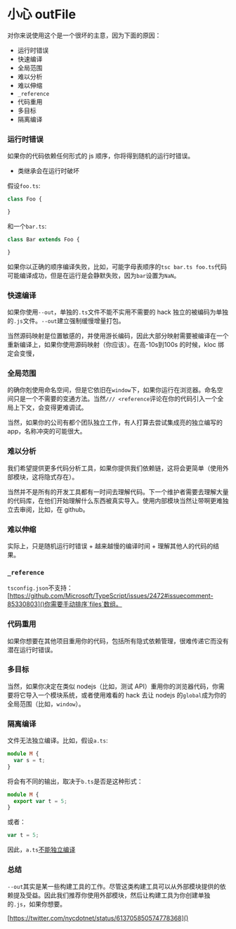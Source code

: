 # 小心 outFile

对你来说使用这个是一个很坏的主意，因为下面的原因：

- 运行时错误
- 快速编译
- 全局范围
- 难以分析
- 难以伸缩
- `_reference`
- 代码重用
- 多目标
- 隔离编译


### 运行时错误

如果你的代码依赖任何形式的 js 顺序，你将得到随机的运行时错误。

- 类继承会在运行时破坏

假设`foo.ts`:
```ts
class Foo {

}
```
和一个`bar.ts`:
```ts
class Bar extends Foo {

}
```

如果你以正确的顺序编译失败，比如，可能字母表顺序的`tsc bar.ts foo.ts`代码可能编译成功，但是在运行是会静默失败，因为`bar`设置为`NaN`。

### 快速编译

如果你使用`--out`，单独的`.ts`文件不能不实用不需要的 hack 独立的被编码为单独的`.js`文件。`--out`建立强制缓慢增量打包。

当然源码映射是位置敏感的，并使用游长编码，因此大部分映射需要被编译在一个重新编译上，如果你使用源码映射（你应该）。在高-10s到100s 的时候，kloc 绑定会变慢，

### 全局范围

的确你剋使用命名空间，但是它依旧在`window`下，如果你运行在浏览器。命名空间只是一个不需要的变通方法。当然`/// <reference`评论在你的代码引入一个全局上下文，会变得更难调试。

当然，如果你的公司有都个团队独立工作，有人打算去尝试集成亮的独立编写的 app，名称冲突的可能很大。

### 难以分析

我们希望提供更多代码分析工具，如果你提供我们依赖链，这将会更简单（使用外部模块，这将隐式存在）。

当然并不是所有的开发工具都有一时间去理解代码。下一个维护者需要去理解大量的代码库，在他们开始理解什么东西被真实导入。使用内部模块当然让带啊更难独立去审阅，比如，在 github。

### 难以伸缩

实际上，只是随机运行时错误 + 越来越慢的编译时间 + 理解其他人的代码的结果。

### `_reference`

`tsconfig.json`不支持：
[https://github.com/Microsoft/TypeScript/issues/2472#issuecomment-85330803]()你需要手动排序`files`数组。

### 代码重用

如果你想要在其他项目重用你的代码，包括所有隐式依赖管理，很难传递它而没有潜在运行时错误。

### 多目标

当然，如果你决定在类似 nodejs（比如，测试 API）重用你的浏览器代码，你需要将它导入一个模块系统，或者使用难看的 hack 去让 nodejs 的`global`成为你的全局范围（比如，`window`）。

### 隔离编译

文件无法独立编译。比如，假设`a.ts`:
```ts
module M {
  var s = t;
}
```

将会有不同的输出，取决于`b.ts`是否是这种形式：
```ts
module M {
  export var t = 5;
}
```

或者：
```ts
var t = 5;
```
因此，`a.ts`[不能独立编译]()

### 总结

`--out`其实是某一些构建工具的工作。尽管这类构建工具可以从外部模块提供的依赖提及受益。因此我们推荐你使用外部模块，然后让构建工具为你创建单独的`.js`，如果你想要。

[https://twitter.com/nycdotnet/status/613705850574778368]()